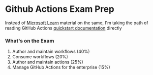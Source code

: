 # Github Actions Exam Prep

Instead of [Microsoft Learn](https://learn.microsoft.com/en-us/training/paths/automate-workflow-github-actions/) material on the same, I'm taking the path of reading GitHub Actions [quickstart documentation](https://docs.github.com/en/actions/quickstart) directly

### What's on the Exam

1. Author and maintain workflows (40%)
2. Consume workflows (20%)
3. Author and maintain actions (25%)
4. Manage GitHub Actions for the enterprise (15%)
